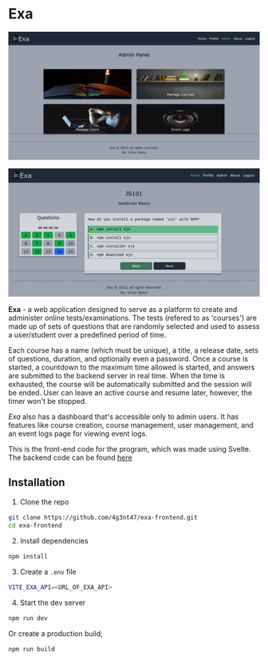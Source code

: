 # Exa

![](/public/img/admin-menu.png)

![](/public/img/test-view.png)

**Exa** - a web application designed to serve as a platform to create and administer online tests/examinations. The tests (refered to as 'courses') are made up of sets of questions that are randomly selected and used to assess a user/student over a predefined period of time.

Each course has a name (which must be unique), a title, a release date, sets of questions, duration, and optionally even a password. Once a course is started, a countdown to the maximum time allowed is started, and answers are submitted to the backend server in real time. When the time is exhausted, the course will be automatically submitted and the session will be ended. User can leave an active course and resume later, however, the timer won't be stopped.

*Exa* also has a dashboard that's accessible only to admin users. It has features like course creation, course management, user management, and an event logs page for viewing event logs.

This is the front-end code for the program, which was made using Svelte. The backend code can be found [here](https://github.com/4g3nt47/exa-backend)

## Installation

1. Clone the repo

```bash
git clone https://github.com/4g3nt47/exa-frontend.git
cd exa-frontend
```

2. Install dependencies

```bash
npm install
```

3. Create a `.env` file

```bash
VITE_EXA_API=<URL_OF_EXA_API>
```

4. Start the dev server

```bash
npm run dev
```

Or create a production build;
```bash
npm run build
```
